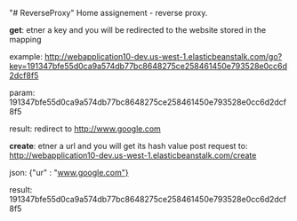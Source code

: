 "# ReverseProxy" 
Home assignement - reverse proxy.

**get**: etner a key and you will be redirected to the website stored in the mapping

example: http://webapplication10-dev.us-west-1.elasticbeanstalk.com/go?key=191347bfe55d0ca9a574db77bc8648275ce258461450e793528e0cc6d2dcf8f5

param: 191347bfe55d0ca9a574db77bc8648275ce258461450e793528e0cc6d2dcf8f5

result: redirect to http://www.google.com

**create**: etner a url and you will get its hash value
post request to: http://webapplication10-dev.us-west-1.elasticbeanstalk.com/create

json: {"ur" : "www.google.com"}

result: 191347bfe55d0ca9a574db77bc8648275ce258461450e793528e0cc6d2dcf8f5


